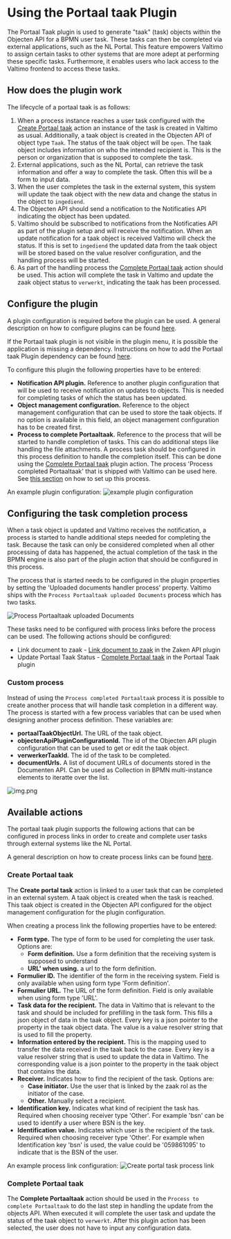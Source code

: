 # Using the Portaal taak Plugin

The Portaal Taak plugin is used to generate "taak" (task) objects within the Objecten API for a BPMN 
user task. These tasks can then be completed via external applications, such as the NL Portal. This feature 
empowers Valtimo to assign certain tasks to other systems that are more adept at performing these specific tasks. 
Furthermore, it enables users who lack access to the Valtimo frontend to access these tasks.

## How does the plugin work

The lifecycle of a portaal taak is as follows:
1. When a process instance reaches a user task configured with the [Create Portaal taak](#create-portaal-taak) action
an instance of the task is created in Valtimo as usual. Additionally, a taak object is created in the Objecten API of
object type `Taak`. The status of the taak object will be `open`. The taak object includes information on who the 
intended recipient is. This is the person or organization that is supposed to complete the task.
2. External applications, such as the NL Portal, can retrieve the task information and offer a way to 
complete the task. Often this will be a form to input data. 
3. When the user completes the task in the external system, this system will update the taak object with the new data
and change the status in the object to `ingediend`.
4. The Objecten API should send a notification to the Notificaties API indicating the object has been updated.
5. Valtimo should be subscribed to notifications from the Notificaties API as part of the plugin setup and will receive
the notification. When an update notification for a taak object is received Valtimo will check the status. If this is 
set to `ingediend` the updated data from the taak object will be stored based on the value resolver configuration, and 
the handling process will be started.
6. As part of the handling process the [Complete Portaal taak](#complete-portaal-taak) action should be used. This 
action will complete the task in Valtimo and update the zaak object status to `verwerkt`, indicating the taak has 
been processed. 
   
## Configure the plugin

A plugin configuration is required before the plugin can be used. A general description on how to configure
plugins can be found [here](../configure-plugin.md).

If the Portaal taak plugin is not visible in the plugin menu, it is possible the application is missing a dependency.
Instructions on how to add the Portaal taak Plugin dependency can be found
[here](/getting-started/modules/zgw/portaaltaak.md).

To configure this plugin the following properties have to be entered:
- **Notification API plugin.** Reference to another plugin configuration that will be used to receive notification on
updates to objects. This is needed for completing tasks of which the status has been updated.
- **Object management configuration.** Reference to the object management configuration that can be used to store the
taak objects. If no option is available in this field, an object management configuration has to be created first.
- **Process to complete Portaaltaak.** Reference to the process that will be started to handle completion of tasks.
This can do additional steps like handling the file attachments. A process task should be configured in this process 
definition to handle the completion itself. This can be done using the [Complete Portaal taak](#complete-portaal-taak) 
plugin action. The process 'Process completed Portaaltaak' that is shipped with Valtimo can be used here. See 
[this section](#configuring-the-task-completion-process ) on how to set up this process. 

An example plugin configuration:
![example plugin configuration](img/configure-plugin.png)

## Configuring the task completion process 

When a task object is updated and Valtimo receives the notification, a process is started to handle additional steps needed 
for completing the task. Because the task can only be considered completed when all other processing of data has 
happened, the actual completion of the task in the BPMN engine is also part of the plugin action that should be configured in this process.

The process that is started needs to be configured in the plugin properties by setting the 'Uploaded documents handler process'
property. Valtimo ships with the `Process Portaaltaak uploaded Documents` process which has two tasks.

![Process Portaaltaak uploaded Documents](img/process-portaal-taak.png)

These tasks need to be configured with process links before the process can be used. The following actions should 
be configured:
- Link document to zaak - [Link document to zaak](../zaken-api/configure-zaken-api-plugin.md#link-document-to-zaak) in the Zaken API plugin
- Update Portaal Taak Status - [Complete Portaal taak](#complete-portaal-taak) in the Portaal Taak plugin

### Custom process

Instead of using the `Process completed Portaaltaak` process it is possible to create another process that will
handle task completion in a different way. The process is started with a few process variables that can be used when 
designing another process definition. These variables are:
- **portaalTaakObjectUrl.** The URL of the taak object.
- **objectenApiPluginConfigurationId.** The id of the Objecten API plugin configuration that can be used to get or edit 
the taak object.
- **verwerkerTaakId.** The id of the task to be completed. 
- **documentUrls.** A list of document URLs of documents stored in the Documenten API. Can be used as Collection in BPMN
multi-instance elements to iteratte over the list.

![img.png](img/document-urls-collection-example.png)

## Available actions

The portaal taak plugin supports the following actions that can be configured in process links in order to create and 
complete user tasks through external systems like the NL Portal.

A general description on how to create process links can be found [here](../create-process-link.md).

### Create Portaal taak
        
The **Create portal task** action is linked to a user task that can be completed in an external system. A taak object
is created when the task is reached. This taak object is created in the Objecten API configured for the object 
management configuration for the plugin configuration.

When creating a process link the following properties have to be entered:
- **Form type.** The type of form to be used for completing the user task. Options are:
  - **Form definition.** Use a form definition that the receiving system is supposed to understand
  - **URL' when using.** a url to the form definition.
- **Formulier ID.** The identifier of the form in the receiving system. Field is only available when using form type 'Form definition'.
- **Formulier URL.** The URL of the form definition. Field is only available when using form type 'URL'.
- **Task data for the recipient.** The data in Valtimo that is relevant to the task and should be included for 
prefilling in the task form. This fills a json object of data in the taak object. Every key is a json pointer to the
property in the taak object data. The value is a value resolver string that is used to fill the property.
- **Information entered by the recipient.** This is the mapping used to transfer the data received in the taak back to 
the case. Every key is a value resolver string that is used to update the data in Valtimo. The corresponding value is a
json pointer to the property in the taak object that contains the data.
- **Receiver.** Indicates how to find the recipient of the task. Options are: 
  - **Case initiator.** Use the user that is linked by the zaak rol as the initiator of the case. 
  - **Other.** Manually select a recipient. 
- **Identification key.** Indicates what kind of recipient the task has. Required when choosing receiver type 'Other'.
For example 'bsn' can be used to identify a user where BSN is the key.
- **Identification value.** Indicates which user is the recipient of the task. Required when choosing receiver type
'Other'. For example when Identification key 'bsn' is used, the value could be '059861095' to indicate that is the BSN 
of the user.

An example process link configuration:
![Create portal task process link](img/configure-create-portaal-taak.png)

### Complete Portaal taak
        
The **Complete Portaaltaak** action should be used in the `Process to complete Portaaltaak` to do the last step in 
handling the update from the objects API. When executed it will complete the user task and update the status of the 
taak object to `verwerkt`. After this plugin action has been selected, the user does not have to input any 
configuration data.
